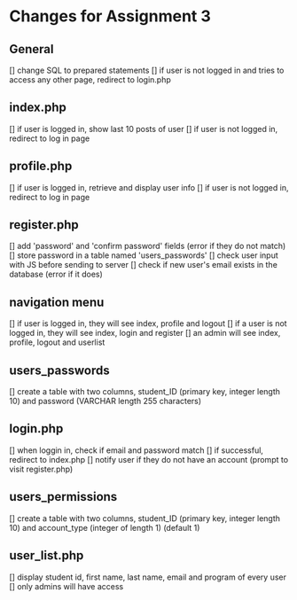# Changes for Assignment 3
## General
[] change SQL to prepared statements
[] if user is not logged in and tries to access any other page, redirect to login.php

## index.php
[] if user is logged in, show last 10 posts of user
[] if user is not logged in, redirect to log in page

## profile.php
[] if user is logged in, retrieve and display user info
[] if user is not logged in, redirect to log in page

## register.php
[] add 'password' and 'confirm password' fields (error if they do not match)
[] store password in a table named 'users_passwords'
[] check user input with JS before sending to server
[] check if new user's email exists in the database (error if it does)

## navigation menu
[] if user is logged in, they will see index, profile and logout
[] if a user is not logged in, they will see index, login and register
[] an admin will see index, profile, logout and userlist

## users_passwords
[] create a table with two columns, student_ID (primary key, integer length 10) and password (VARCHAR length 255 characters)

## login.php
[] when loggin in, check if email and password match
[] if successful, redirect to index.php
[] notify user if they do not have an account (prompt to visit register.php)

## users_permissions
[] create a table with two columns, student_ID (primary key, integer length 10) and account_type (integer of length 1) (default 1)

## user_list.php
[] display student id, first name, last name, email and program of every user
[] only admins will have access